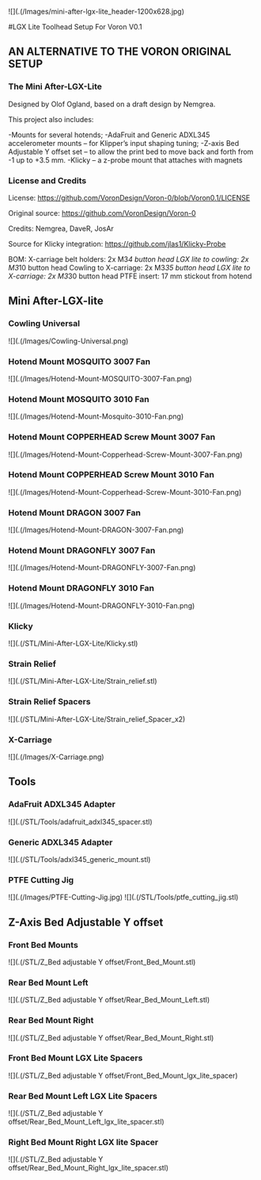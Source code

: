 

![](.(/Images/mini-after-lgx-lite_header-1200x628.jpg)

#LGX Lite Toolhead Setup For Voron V0.1

## AN ALTERNATIVE TO THE VORON ORIGINAL SETUP

### The Mini After-LGX-Lite

Designed by Olof Ogland, based on a draft design by Nemgrea.

This project also includes:

-Mounts for several hotends;
-AdaFruit and Generic ADXL345 accelerometer mounts – for Klipper’s input shaping tuning;
-Z-axis Bed Adjustable Y offset set – to allow the print bed to move back and forth from -1 up to +3.5 mm.
-Klicky – a z-probe mount that attaches with magnets

### License and Credits

License:
https://github.com/VoronDesign/Voron-0/blob/Voron0.1/LICENSE

Original source:
https://github.com/VoronDesign/Voron-0

Credits:
Nemgrea, DaveR, JosAr

Source for Klicky integration:
https://github.com/jlas1/Klicky-Probe

BOM:
X-carriage belt holders: 2x M3*4 button head
LGX lite to cowling: 2x M3*10 button head
Cowling to X-carriage: 2x M3*35 button head
LGX lite to X-carriage: 2x M3*30 button head
PTFE insert: 17 mm stickout from hotend

## Mini After-LGX-lite

### Cowling Universal
![](.(/Images/Cowling-Universal.png)
### Hotend Mount MOSQUITO 3007 Fan
![](.(/Images/Hotend-Mount-MOSQUITO-3007-Fan.png)
### Hotend Mount MOSQUITO 3010 Fan
![](.(/Images/Hotend-Mount-Mosquito-3010-Fan.png)
### Hotend Mount COPPERHEAD Screw Mount 3007 Fan
![](.(/Images/Hotend-Mount-Copperhead-Screw-Mount-3007-Fan.png)
### Hotend Mount COPPERHEAD Screw Mount 3010 Fan
![](.(/Images/Hotend-Mount-Copperhead-Screw-Mount-3010-Fan.png)
### Hotend Mount DRAGON 3007 Fan
![](.(/Images/Hotend-Mount-DRAGON-3007-Fan.png)
### Hotend Mount DRAGONFLY 3007 Fan
![](.(/Images/Hotend-Mount-DRAGONFLY-3007-Fan.png)
### Hotend Mount DRAGONFLY 3010 Fan
![](.(/Images/Hotend-Mount-DRAGONFLY-3010-Fan.png)
### Klicky
![](.(/STL/Mini-After-LGX-Lite/Klicky.stl)
### Strain Relief
![](.(/STL/Mini-After-LGX-Lite/Strain_relief.stl)
### Strain Relief Spacers
![](.(/STL/Mini-After-LGX-Lite/Strain_relief_Spacer_x2)
### X-Carriage
![](.(/Images/X-Carriage.png)

## Tools

### AdaFruit ADXL345 Adapter
![](.(/STL/Tools/adafruit_adxl345_spacer.stl)
### Generic ADXL345 Adapter
![](.(/STL/Tools/adxl345_generic_mount.stl)
### PTFE Cutting Jig
![](.(/Images/PTFE-Cutting-Jig.jpg)
![](.(/STL/Tools/ptfe_cutting_jig.stl)

## Z-Axis Bed Adjustable Y offset

### Front Bed Mounts
![](.(/STL/Z_Bed adjustable Y offset/Front_Bed_Mount.stl)
### Rear Bed Mount Left
![](.(/STL/Z_Bed adjustable Y offset/Rear_Bed_Mount_Left.stl)
### Rear Bed Mount Right
![](.(/STL/Z_Bed adjustable Y offset/Rear_Bed_Mount_Right.stl)
### Front Bed Mount LGX Lite Spacers
![](.(/STL/Z_Bed adjustable Y offset/Front_Bed_Mount_lgx_lite_spacer)
### Rear Bed Mount Left LGX Lite Spacers
![](.(/STL/Z_Bed adjustable Y offset/Rear_Bed_Mount_Left_lgx_lite_spacer.stl)
### Right Bed Mount Right LGX lite Spacer
![](.(/STL/Z_Bed adjustable Y offset/Rear_Bed_Mount_Right_lgx_lite_spacer.stl)

